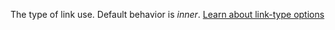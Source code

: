 The type of link use. Default behavior is *inner*. [Learn about link-type options](../link-entity.md#link-type-options)